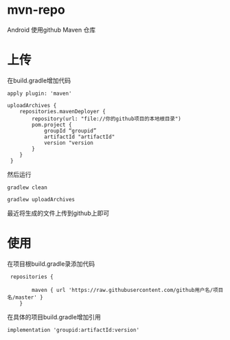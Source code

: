 # mvn-repo
Android 使用github Maven 仓库

# 上传

在build.gradle增加代码

```
apply plugin: 'maven'
```

```
uploadArchives {
    repositories.mavenDeployer {
        repository(url: "file://你的github项目的本地根目录")
        pom.project {
            groupId “groupid”
            artifactId "artifactId"
            version "version
        }
    }
 }
```
然后运行


```
gradlew clean

gradlew uploadArchives

```

最近将生成的文件上传到github上即可


# 使用

在项目根build.gradle录添加代码

```
 repositories {
 
        maven { url 'https://raw.githubusercontent.com/github用户名/项目名/master' }
    }
```

在具体的项目build.gradle增加引用


```
implementation 'groupid:artifactId:version'
```

 

